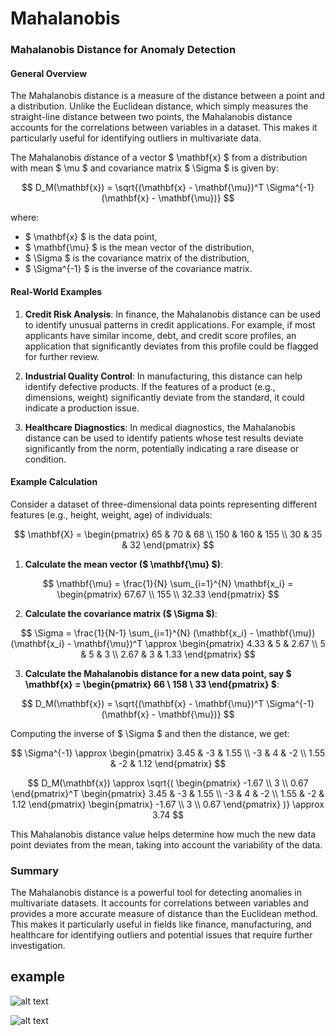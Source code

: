# Mahalanobis

### Mahalanobis Distance for Anomaly Detection

#### General Overview

The Mahalanobis distance is a measure of the distance between a point and a distribution. Unlike the Euclidean distance, which simply measures the straight-line distance between two points, the Mahalanobis distance accounts for the correlations between variables in a dataset. This makes it particularly useful for identifying outliers in multivariate data.

The Mahalanobis distance of a vector $ \mathbf{x} $ from a distribution with mean $ \mu $ and covariance matrix $ \Sigma $ is given by:

$$ D_M(\mathbf{x}) = \sqrt{(\mathbf{x} - \mathbf{\mu})^T \Sigma^{-1} (\mathbf{x} - \mathbf{\mu})} $$

where:
- $ \mathbf{x} $ is the data point,
- $ \mathbf{\mu} $ is the mean vector of the distribution,
- $ \Sigma $ is the covariance matrix of the distribution,
- $ \Sigma^{-1} $ is the inverse of the covariance matrix.

#### Real-World Examples

1. **Credit Risk Analysis**: In finance, the Mahalanobis distance can be used to identify unusual patterns in credit applications. For example, if most applicants have similar income, debt, and credit score profiles, an application that significantly deviates from this profile could be flagged for further review.

2. **Industrial Quality Control**: In manufacturing, this distance can help identify defective products. If the features of a product (e.g., dimensions, weight) significantly deviate from the standard, it could indicate a production issue.

3. **Healthcare Diagnostics**: In medical diagnostics, the Mahalanobis distance can be used to identify patients whose test results deviate significantly from the norm, potentially indicating a rare disease or condition.

#### Example Calculation

Consider a dataset of three-dimensional data points representing different features (e.g., height, weight, age) of individuals:

$$ \mathbf{X} = \begin{pmatrix} 65 & 70 & 68 \\ 150 & 160 & 155 \\ 30 & 35 & 32 \end{pmatrix} $$

1. **Calculate the mean vector ($ \mathbf{\mu} $)**:

$$ \mathbf{\mu} = \frac{1}{N} \sum_{i=1}^{N} \mathbf{x_i} = \begin{pmatrix} 67.67 \\ 155 \\ 32.33 \end{pmatrix} $$

2. **Calculate the covariance matrix ($ \Sigma $)**:

$$ \Sigma = \frac{1}{N-1} \sum_{i=1}^{N} (\mathbf{x_i} - \mathbf{\mu})(\mathbf{x_i} - \mathbf{\mu})^T \approx \begin{pmatrix} 4.33 & 5 & 2.67 \\ 5 & 5 & 3 \\ 2.67 & 3 & 1.33 \end{pmatrix} $$

3. **Calculate the Mahalanobis distance for a new data point, say $ \mathbf{x} = \begin{pmatrix} 66 \\ 158 \\ 33 \end{pmatrix} $**:

$$ D_M(\mathbf{x}) = \sqrt{(\mathbf{x} - \mathbf{\mu})^T \Sigma^{-1} (\mathbf{x} - \mathbf{\mu})} $$

Computing the inverse of $ \Sigma $ and then the distance, we get:

$$ \Sigma^{-1} \approx \begin{pmatrix} 3.45 & -3 & 1.55 \\ -3 & 4 & -2 \\ 1.55 & -2 & 1.12 \end{pmatrix} $$

$$ D_M(\mathbf{x}) \approx \sqrt{( \begin{pmatrix} -1.67 \\ 3 \\ 0.67 \end{pmatrix}^T \begin{pmatrix} 3.45 & -3 & 1.55 \\ -3 & 4 & -2 \\ 1.55 & -2 & 1.12 \end{pmatrix} \begin{pmatrix} -1.67 \\ 3 \\ 0.67 \end{pmatrix} )} \approx 3.74 $$

This Mahalanobis distance value helps determine how much the new data point deviates from the mean, taking into account the variability of the data.

### Summary

The Mahalanobis distance is a powerful tool for detecting anomalies in multivariate datasets. It accounts for correlations between variables and provides a more accurate measure of distance than the Euclidean method. This makes it particularly useful in fields like finance, manufacturing, and healthcare for identifying outliers and potential issues that require further investigation.

## example

![alt text](image-4.png)

![alt text](image-5.png)


